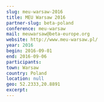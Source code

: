 ```yaml
---
slug: meu-warsaw-2016
title: MEU Warsaw 2016
partner-slug: beta-poland
conference: meu-warsaw
mail: meuwarsaw@beta-europe.org
website: http://www.meu-warsaw.pl/
year: 2016
begin: 2016-09-01
end: 2016-09-06
participants:
town: Warsaw
country: Poland
location: null
geo: 52.2333,20.8891
excerpt: 
---
```

